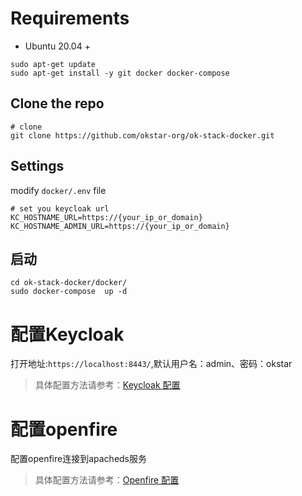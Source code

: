 # Requirements

- Ubuntu 20.04 +
```shell
sudo apt-get update
sudo apt-get install -y git docker docker-compose
```


## Clone the repo
```shell
# clone
git clone https://github.com/okstar-org/ok-stack-docker.git
```

## Settings
modify `docker/.env` file
```shell
# set you keycloak url
KC_HOSTNAME_URL=https://{your_ip_or_domain}
KC_HOSTNAME_ADMIN_URL=https://{your_ip_or_domain}
```

## 启动
```shell
cd ok-stack-docker/docker/
sudo docker-compose  up -d
```

# 配置Keycloak
 
  打开地址:`https://localhost:8443/`,默认用户名：admin、密码：okstar

> 具体配置方法请参考：[Keycloak 配置](./docs/kc.md)

# 配置openfire
 
  配置openfire连接到apacheds服务
> 具体配置方法请参考：[Openfire 配置](./docs/of.md)

